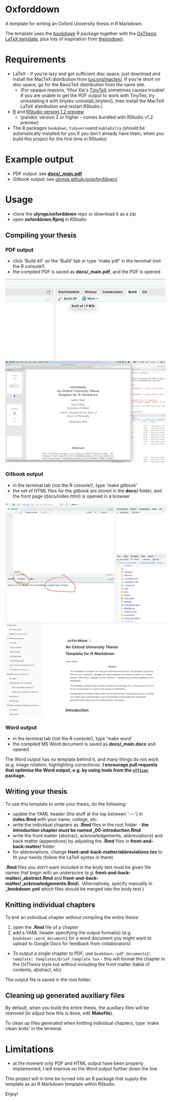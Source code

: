 # Oxforddown

A template for writing an Oxford University thesis in R Markdown.

The template uses the [bookdown](https://bookdown.org) R package together with the [OxThesis LaTeX template](https://github.com/mcmanigle/OxThesis), plus lots of inspiration from [thesisdown](https://github.com/ismayc/thesisdown).

# Requirements
- LaTeX - if you're lazy and got sufficient disc space, just download and install the MacTeX distribution from [tug.org/mactex/](http://www.tug.org/mactex/). If you're short on disc space, go for the BasicTeX distribution from the same site. 
  - (For opaque reasons, Yihui Xie's [TinyTeX](https://yihui.name/tinytex/) sometimes causes trouble! If you are unable to get the PDF output to work with TinyTex, try uninstalling it with tinytex::uninstall_tinytex(), then install the MacTeX LaTeX distribution and restart RStudio.)
- [R](https://cran.rstudio.com) and [RStudio version 1.2 preview](https://www.rstudio.com/products/rstudio/download/preview/)
  - (pandoc version 2 or higher - comes bundled with RStudio v1.2 preview)
- The R packages `bookdown`, `tidyverse`and `kableExtra` (should be automatically installed for you if you don't already have them, when you build this project for the first time in RStudio)

# Example output
- PDF output: see [**docs/_main.pdf**](https://github.com/ulyngs/oxforddown/blob/master/docs/_main.pdf)
- Gitbook output: see [ulyngs.github.io/oxforddown/](https://ulyngs.github.io/oxforddown/)

# Usage
- clone the **ulyngs/oxforddown** repo or download it as a zip
- open **oxforddown.Rproj** in RStudio

## Compiling your thesis
### PDF output
- click 'Build All' on the 'Build' tab *or* type 'make pdf' in the terminal (not the R console!)
- the compiled PDF is saved as **docs/\_main.pdf**, and the PDF is opened

![](screenshots/build_all.png)
![](screenshots/compiled_pdf.png)

### Gitbook output
- in the terminal tab (not the R console!), type 'make gitbook'
- the set of HTML files for the gitbook are stored in the **docs/** folder, and the front page (docs/index.html) is opened in a browser

![](screenshots/build_gitbook.png)
![](screenshots/compiled_gitbook.png)

### Word output
- in the terminal tab (not the R console!), type 'make word'
- the compiled MS Word document is saved as **docs/\_main.docx** and opened

The Word output has no template behind it, and many things do not work (e.g. image rotation, highlighting corrections). **I encourage pull requests that optimise the Word output, e.g. by using tools from the [`officer`](https://github.com/davidgohel/officer) package.**

## Writing your thesis
To use this template to write your thesis, do the following:
- update the YAML header (the stuff at the top between '---') in **index.Rmd** with your name, college, etc.
- write the individual chapters as **.Rmd** files in the root folder - **the introduction chapter *must* be named _00-introduction.Rmd**.
- write the front matter (abstract, acknowledgements, abbreviations) and back matter (appendices) by adjusting the **.Rmd** files in **front-and-back-matter/** folder
- for abbreviations, change **front-and-back-matter/abbreviations.tex** to fit your needs (follow the LaTeX syntax in there)

**.Rmd** files you don't want included in the body text must be given file names that begin with an underscore (e.g. **front-and-back-matter/\_abstract.Rmd** and **front-and-back-matter/\_acknowledgements.Rmd**). (Alternatively, specify manually in **\_bookdown.yml** which files should be merged into the body text.)

## Knitting individual chapters
To knit an individual chapter without compiling the entire thesis:
1. open the **.Rmd** file of a chapter
2. add a YAML header specifying the output format(s) (e.g. `bookdown::word_document2` for a word document you might want to upload to Google Docs for feedback from collaborators)
  - To output a single chapter to PDF, use `bookdown::pdf_documents2: template: templates/brief_template.tex` - this will format the chapter in the OxThesis style but without including the front matter (table of contents, abstract, etc)

The output file is saved in the root folder.

## Cleaning up generated auxiliary files
By default, when you build the entire thesis, the auxillary files will be removed (to adjust how this is done, edit **Makefile**).

To clean up files generated when knitting individual chapters, type 'make clean-knits' in the terminal.

# Limitations
- at the moment only PDF and HTML output have been properly implemented; I will improve on the Word output further down the line

This project will in time be turned into an R package that supply the template as an R Markdown template within RStudio.

Enjoy!
